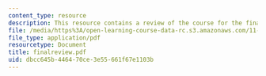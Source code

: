 ```yaml
---
content_type: resource
description: This resource contains a review of the course for the final exam.
file: /media/https%3A/open-learning-course-data-rc.s3.amazonaws.com/11-126j-economics-of-education-spring-2007/dbcc645b446470ce3e55661f67e1103b_finalreview.pdf
file_type: application/pdf
resourcetype: Document
title: finalreview.pdf
uid: dbcc645b-4464-70ce-3e55-661f67e1103b
---
```

